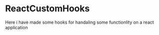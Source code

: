 # ReactCustomHooks
Here i have made some hooks for handaling some functionlity on a react application
